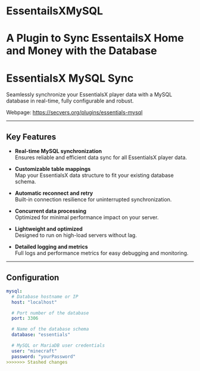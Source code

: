 
# EssentailsXMySQL
A Plugin to Sync EssentailsX Home and Money with the Database
=======
# EssentialsX MySQL Sync

Seamlessly synchronize your EssentialsX player data with a MySQL database in real-time, fully configurable and robust.

Webpage: https://secvers.org/plugins/essentials-mysql

---

## Key Features

- **Real-time MySQL synchronization**  
  Ensures reliable and efficient data sync for all EssentialsX player data.

- **Customizable table mappings**  
  Map your EssentialsX data structure to fit your existing database schema.

- **Automatic reconnect and retry**  
  Built-in connection resilience for uninterrupted synchronization.

- **Concurrent data processing**  
  Optimized for minimal performance impact on your server.

- **Lightweight and optimized**  
  Designed to run on high-load servers without lag.

- **Detailed logging and metrics**  
  Full logs and performance metrics for easy debugging and monitoring.

---

## Configuration

```yaml
mysql:
  # Database hostname or IP
  host: "localhost"

  # Port number of the database
  port: 3306

  # Name of the database schema
  database: "essentials"

  # MySQL or MariaDB user credentials
  user: "minecraft"
  password: "yourPassword"
>>>>>>> Stashed changes
